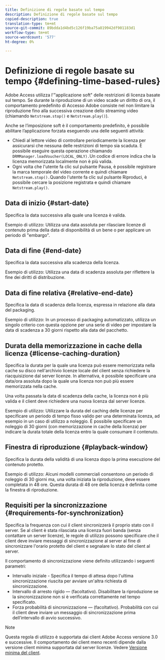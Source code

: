 ```yaml
---
title: Definizione di regole basate sul tempo
description: Definizione di regole basate sul tempo
copied-description: true
translation-type: tm+mt
source-git-commit: 89bdda1d4bd5c126f19ba75a819942df901183d1
workflow-type: tm+mt
source-wordcount: '577'
ht-degree: 0%

---
```



# Definizione di regole basate su tempo {#defining-time-based-rules}

Adobe Access utilizza l&#39;&quot;applicazione soft&quot; delle restrizioni di licenza basate sul tempo. Se durante la riproduzione di un video scade un diritto di ora, il comportamento predefinito di Accesso Adobe consiste nel non limitare la riproduzione fino alla successiva creazione dello streaming video (chiamando `Netstream.stop()` e `Netstream.play()`).

Anche se l’imposizione soft è il comportamento predefinito, è possibile abilitare l’applicazione forzata eseguendo una delle seguenti attività:

* Chiedi al lettore video di controllare periodicamente la licenza per assicurarsi che nessuna delle restrizioni di tempo sia scaduta. È possibile eseguire questa operazione chiamando `DRMManager.loadVoucher(LOCAL_ONLY).`Un codice di errore indica che la licenza memorizzata localmente non è più valida.
* Ogni volta che l&#39;utente fa clic sul pulsante Pausa, è possibile registrare la marca temporale del video corrente e quindi chiamare `Netstream.stop().`Quando l&#39;utente fa clic sul pulsante Riproduci, è possibile cercare la posizione registrata e quindi chiamare `Netstream.play()`.

## Data di inizio {#start-date}

Specifica la data successiva alla quale una licenza è valida.

Esempio di utilizzo: Utilizza una data assoluta per rilasciare licenze di contenuto prima della data di disponibilità di un bene o per applicare un periodo di &quot;embargo&quot;.

## Data di fine {#end-date}

Specifica la data successiva alla scadenza della licenza.

Esempio di utilizzo: Utilizza una data di scadenza assoluta per riflettere la fine dei diritti di distribuzione.

## Data di fine relativa {#relative-end-date}

Specifica la data di scadenza della licenza, espressa in relazione alla data del packaging.

Esempio di utilizzo: In un processo di packaging automatizzato, utilizza un singolo criterio con questa opzione per una serie di video per impostare la data di scadenza a 30 giorni rispetto alla data del pacchetto.

## Durata della memorizzazione in cache della licenza {#license-caching-duration}

Specifica la durata per la quale una licenza può essere memorizzata nella cache su disco nell&#39;archivio licenze locale del client senza richiedere la riacquisizione dal server licenze. In alternativa, è possibile specificare una data/ora assoluta dopo la quale una licenza non può più essere memorizzata nella cache.

Una volta passata la data di scadenza della cache, la licenza non è più valida e il client deve richiedere una nuova licenza dal server licenze.

Esempio di utilizzo: Utilizzare la durata del caching delle licenze per specificare un periodo di tempo fisso valido per una determinata licenza, ad esempio in un caso di utilizzo a noleggio. È possibile specificare un noleggio di 30 giorni (con memorizzazione in cache della licenza) per indicare la durata totale della licenza entro la quale consumare il contenuto.

## Finestra di riproduzione {#playback-window}

Specifica la durata della validità di una licenza dopo la prima esecuzione del contenuto protetto.

Esempio di utilizzo: Alcuni modelli commerciali consentono un periodo di noleggio di 30 giorni ma, una volta iniziata la riproduzione, deve essere completata in 48 ore. Questa durata di 48 ore della licenza è definita come la finestra di riproduzione.

## Requisiti per la sincronizzazione {#requirements-for-synchronization}

Specifica la frequenza con cui il client sincronizzerà il proprio stato con il server. Se al client è stata rilasciata una licenza fuori banda (senza contattare un server licenze), le regole di utilizzo possono specificare che il client deve inviare messaggi di sincronizzazione al server al fine di sincronizzare l&#39;orario protetto del client e segnalare lo stato del client al server.

Il comportamento di sincronizzazione viene definito utilizzando i seguenti parametri:

* Intervallo iniziale - Specifica il tempo di attesa dopo l&#39;ultima sincronizzazione riuscita per avviare un&#39;altra richiesta di sincronizzazione.
* Intervallo di arresto rigido — (facoltativo). Disabilitare la riproduzione se la sincronizzazione non si è verificata correttamente nel tempo specificato.
* Forza probabilità di sincronizzazione — (facoltativo). Probabilità con cui il client deve inviare un messaggio di sincronizzazione prima dell’intervallo di avvio successivo.

>[!NOTE]
>
>Questa regola di utilizzo è supportata dai client Adobe Access versione 3.0 e successive. Il comportamento dei client meno recenti dipende dalla versione client minima supportata dal server licenze. Vedere [Versione minima del client](../../../../aaxs-protecting-content/content-implementing-the-license-server/content-handling-license-reqs/content-minimum-client-version.md).